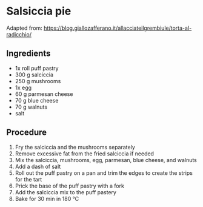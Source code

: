 # Salsiccia pie
Adapted from: https://blog.giallozafferano.it/allacciateilgrembiule/torta-al-radicchio/
## Ingredients
- 1x roll puff pastry
- 300 g salciccia
- 250 g mushrooms
- 1x egg
- 60 g parmesan cheese
- 70 g blue cheese
- 70 g walnuts
- salt
## Procedure
1. Fry the salciccia and the mushrooms separately
2. Remove excessive fat from the fried salciccia if needed
3. Mix the salciccia, mushrooms, egg, parmesan, blue cheese, and walnuts
4. Add a dash of salt
5. Roll out the puff pastry on a pan and trim the edges to create the strips for the tart
6. Prick the base of the puff pastry with a fork
7. Add the salciccia mix to the puff pastery
8. Bake for 30 min in 180 °C